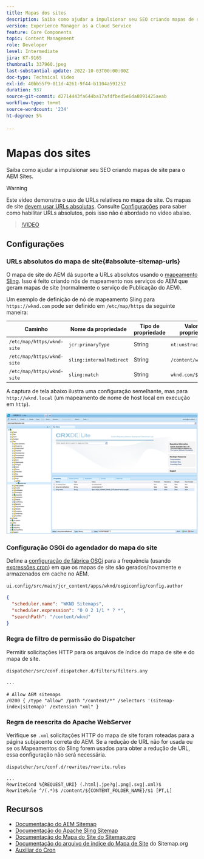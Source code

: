```yaml
---
title: Mapas dos sites
description: Saiba como ajudar a impulsionar seu SEO criando mapas de site para o AEM Sites.
version: Experience Manager as a Cloud Service
feature: Core Components
topic: Content Management
role: Developer
level: Intermediate
jira: KT-9165
thumbnail: 337960.jpeg
last-substantial-update: 2022-10-03T00:00:00Z
doc-type: Technical Video
exl-id: 40bb55f9-011d-4261-9f44-b1104a591252
duration: 937
source-git-commit: d2714443fa644ba17afdfbed5e6da8091425aeab
workflow-type: tm+mt
source-wordcount: '234'
ht-degree: 5%

---
```


# Mapas dos sites

Saiba como ajudar a impulsionar seu SEO criando mapas de site para o AEM Sites.

>[!WARNING]
>
>Este vídeo demonstra o uso de URLs relativos no mapa de site. Os mapas de site [devem usar URLs absolutas](https://sitemaps.org/protocol.html). Consulte [Configurações](#absolute-sitemap-urls) para saber como habilitar URLs absolutos, pois isso não é abordado no vídeo abaixo.

>[!VIDEO](https://video.tv.adobe.com/v/337960?quality=12&learn=on)

## Configurações

### URLs absolutos do mapa de site{#absolute-sitemap-urls}

O mapa de site do AEM dá suporte a URLs absolutos usando o [mapeamento Sling](https://sling.apache.org/documentation/the-sling-engine/mappings-for-resource-resolution.html). Isso é feito criando nós de mapeamento nos serviços do AEM que geram mapas de site (normalmente o serviço de Publicação do AEM).

Um exemplo de definição de nó de mapeamento Sling para `https://wknd.com` pode ser definido em `/etc/map/https` da seguinte maneira:

| Caminho | Nome da propriedade | Tipo de propriedade | Valor da propriedade |
|------|----------|---------------|-------|
| `/etc/map/https/wknd-site` | `jcr:primaryType` | String | `nt:unstructured` |
| `/etc/map/https/wknd-site` | `sling:internalRedirect` | String | `/content/wknd/(.*)` |
| `/etc/map/https/wknd-site` | `sling:match` | String | `wknd.com/$1` |

A captura de tela abaixo ilustra uma configuração semelhante, mas para `http://wknd.local` (um mapeamento de nome de host local em execução em `http`).

![Configuração de URLs absolutas de mapa de site](../assets/sitemaps/sitemaps-absolute-urls.jpg)


### Configuração OSGi do agendador do mapa do site

Define a [configuração de fábrica OSGi](http://localhost:4502/system/console/configMgr/org.apache.sling.sitemap.impl.SitemapScheduler) para a frequência (usando [expressões cron](https://cron.help/)) em que os mapas de site são gerados/novamente e armazenados em cache no AEM.

`ui.config/src/main/jcr_content/apps/wknd/osgiconfig/config.author`

```json
{
  "scheduler.name": "WKND Sitemaps",
  "scheduler.expression": "0 0 2 1/1 * ? *",
  "searchPath": "/content/wknd"
}
```

### Regra de filtro de permissão do Dispatcher

Permitir solicitações HTTP para os arquivos de índice do mapa de site e do mapa de site.

`dispatcher/src/conf.dispatcher.d/filters/filters.any`

```
...

# Allow AEM sitemaps
/0200 { /type "allow" /path "/content/*" /selectors '(sitemap-index|sitemap)' /extension "xml" }
```

### Regra de reescrita do Apache WebServer

Verifique se `.xml` solicitações HTTP do mapa de site foram roteadas para a página subjacente correta do AEM. Se a redução de URL não for usada ou se os Mapeamentos do Sling forem usados para obter a redução de URL, essa configuração não será necessária.

`dispatcher/src/conf.d/rewrites/rewrite.rules`

```
...
RewriteCond %{REQUEST_URI} (.html|.jpe?g|.png|.svg|.xml)$
RewriteRule ^/(.*)$ /content/${CONTENT_FOLDER_NAME}/$1 [PT,L]
```

## Recursos

+ [Documentação do AEM Sitemap](https://experienceleague.adobe.com/docs/experience-manager-cloud-service/content/overview/seo-and-url-management.html?lang=en)
+ [Documentação do Apache Sling Sitemap](https://github.com/apache/sling-org-apache-sling-sitemap#readme)
+ [Documentação do Mapa do Site do Sitemap.org](https://www.sitemaps.org/protocol.html)
+ [Documentação do arquivo de índice do Mapa de Site](https://www.sitemaps.org/protocol.html#index) do Sitemap.org
+ [Auxiliar do Cron](https://cron.help/)
